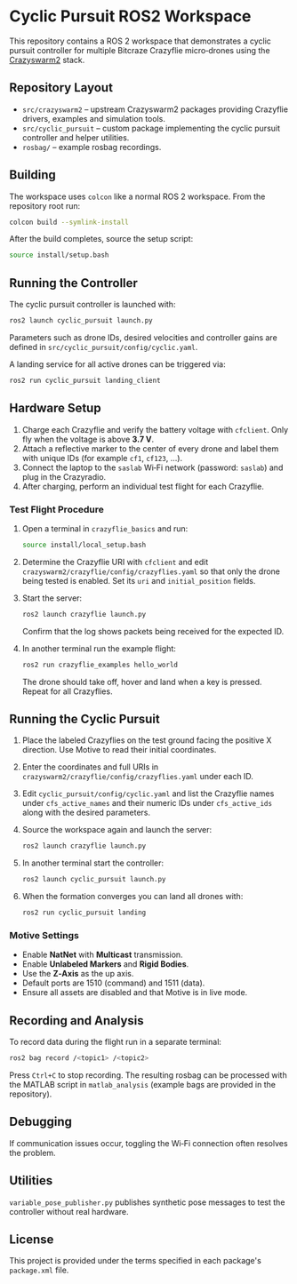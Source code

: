 # Cyclic Pursuit ROS2 Workspace

This repository contains a ROS&nbsp;2 workspace that demonstrates a cyclic pursuit controller for multiple Bitcraze Crazyflie micro‑drones using the [Crazyswarm2](https://github.com/IMRCLab/crazyswarm2) stack.

## Repository Layout

- `src/crazyswarm2` – upstream Crazyswarm2 packages providing Crazyflie drivers, examples and simulation tools.
- `src/cyclic_pursuit` – custom package implementing the cyclic pursuit controller and helper utilities.
- `rosbag/` – example rosbag recordings.

## Building

The workspace uses `colcon` like a normal ROS&nbsp;2 workspace. From the repository root run:

```bash
colcon build --symlink-install
```

After the build completes, source the setup script:

```bash
source install/setup.bash
```

## Running the Controller

The cyclic pursuit controller is launched with:

```bash
ros2 launch cyclic_pursuit launch.py
```

Parameters such as drone IDs, desired velocities and controller gains are defined in `src/cyclic_pursuit/config/cyclic.yaml`.

A landing service for all active drones can be triggered via:

```bash
ros2 run cyclic_pursuit landing_client
```

## Hardware Setup

1. Charge each Crazyflie and verify the battery voltage with `cfclient`.
   Only fly when the voltage is above **3.7&nbsp;V**.
2. Attach a reflective marker to the center of every drone and label them
   with unique IDs (for example `cf1`, `cf123`, ...).
3. Connect the laptop to the `saslab` Wi‑Fi network (password: `saslab`) and
   plug in the Crazyradio.
4. After charging, perform an individual test flight for each Crazyflie.

### Test Flight Procedure

1. Open a terminal in `crazyflie_basics` and run:

   ```bash
   source install/local_setup.bash
   ```

2. Determine the Crazyflie URI with `cfclient` and edit
   `crazyswarm2/crazyflie/config/crazyflies.yaml` so that only the drone being
   tested is enabled. Set its `uri` and `initial_position` fields.
3. Start the server:

   ```bash
   ros2 launch crazyflie launch.py
   ```

   Confirm that the log shows packets being received for the expected ID.
4. In another terminal run the example flight:

   ```bash
   ros2 run crazyflie_examples hello_world
   ```

   The drone should take off, hover and land when a key is pressed.
   Repeat for all Crazyflies.

## Running the Cyclic Pursuit

1. Place the labeled Crazyflies on the test ground facing the positive X
   direction. Use Motive to read their initial coordinates.
2. Enter the coordinates and full URIs in
   `crazyswarm2/crazyflie/config/crazyflies.yaml` under each ID.
3. Edit `cyclic_pursuit/config/cyclic.yaml` and list the Crazyflie names under
   `cfs_active_names` and their numeric IDs under `cfs_active_ids` along with
   the desired parameters.
4. Source the workspace again and launch the server:

   ```bash
   ros2 launch crazyflie launch.py
   ```

5. In another terminal start the controller:

   ```bash
   ros2 launch cyclic_pursuit launch.py
   ```

6. When the formation converges you can land all drones with:

   ```bash
   ros2 run cyclic_pursuit landing
   ```

### Motive Settings

* Enable **NatNet** with **Multicast** transmission.
* Enable **Unlabeled Markers** and **Rigid Bodies**.
* Use the **Z‑Axis** as the up axis.
* Default ports are 1510 (command) and 1511 (data).
* Ensure all assets are disabled and that Motive is in live mode.

## Recording and Analysis

To record data during the flight run in a separate terminal:

```bash
ros2 bag record /<topic1> /<topic2>
```

Press `Ctrl+C` to stop recording. The resulting rosbag can be processed with
the MATLAB script in `matlab_analysis` (example bags are provided in the
repository).

## Debugging

If communication issues occur, toggling the Wi‑Fi connection often resolves the
problem.

## Utilities

`variable_pose_publisher.py` publishes synthetic pose messages to test the controller without real hardware.

## License

This project is provided under the terms specified in each package's `package.xml` file.
